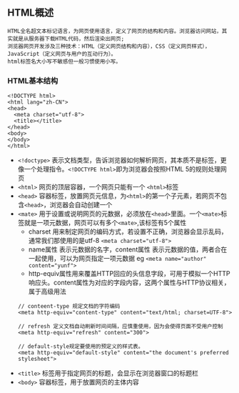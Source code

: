 ## HTML概述
    HTML全名超文本标记语言，为网页使用语言，定义了网页的结构和内容。浏览器访问网站，其实就是从服务器下载HTML代码，然后渲染出网页;
    浏览器网页开发涉及三种技术：HTML（定义网页结构和内容），CSS（定义网页样式），JavaScript（定义网页与用户的互动行为）。
    html标签名大小写不敏感但一般习惯使用小写。
### HTML基本结构
```
<!DOCTYPE html>
<html lang="zh-CN">
<head>
  <meta charset="utf-8">
  <title></title>
</head>
<body>
</body>
</html>
```
* `<!doctype>` 表示文档类型，告诉浏览器如何解析网页，其本质不是标签，更像一个处理指令。`<!DOCTYPE html>`即为浏览器会按照HTML 5的规则处理网页
* `<html>` 网页的顶层容器，一个网页只能有一个 `<html>`标签
* `<head>` 容器标签，放置网页元信息，为`<html>`的第一个子元素，若网页不包含`<head>`，浏览器会自动创建一个
* `<mate>` 用于设置或说明网页的元数据，必须放在`<head>`里面。一个`<mate>`标签就是一项元数据，网页可以有多个`<mate>`,该标签有5个属性
    * charset 用来制定网页的编码方式，若设置不正确，浏览器会显示乱码，通常我们那使用的是utf-8 `<meta charset="utf-8">`
    * name属性 表示元数据的名字，content属性 表示元数据的值，两者合在一起使用，可以为网页指定一项元数据 eg `<meta name="author" content="yunf">`
    * http-equiv属性用来覆盖HTTP回应的头信息字段，可用于模拟一个HTTP响应头。content属性为对应的字段内容，这两个属性与HTTP协议相关，属于高级用法
    ```
    // conteent-type 规定文档的字符编码
    <meta http-equiv="content-type" content="text/html; charset=UTF-8">

    // refresh 定义文档自动刷新时间间隔，应慎重使用，因为会使得页面不受用户控制
    <meta http-equiv="refresh" content="300">

    // default-style规定要使用的预定义的样式表。
    <meta http-equiv="default-style" content="the document's preferred stylesheet">
    ```
* `<title>` 标签用于指定网页的标题，会显示在浏览器窗口的标题栏
* `<body>` 容器标签，用于放置网页的主体内容